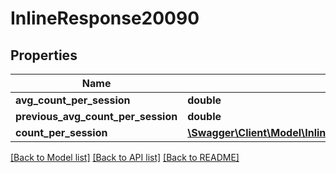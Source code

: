 # InlineResponse20090

## Properties
Name | Type | Description | Notes
------------ | ------------- | ------------- | -------------
**avg_count_per_session** | **double** |  | [optional] 
**previous_avg_count_per_session** | **double** |  | [optional] 
**count_per_session** | [**\Swagger\Client\Model\InlineResponse20090CountPerSession[]**](InlineResponse20090CountPerSession.md) |  | [optional] 

[[Back to Model list]](../README.md#documentation-for-models) [[Back to API list]](../README.md#documentation-for-api-endpoints) [[Back to README]](../README.md)



